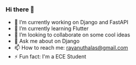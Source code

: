 ### Hi there 👋

- 🔭 I’m currently working on Django and FastAPI
- 🌱 I’m currently learning Flutter
- 👯 I’m looking to collaborate on some cool ideas
- 💬 Ask me about on Django
- 📫 How to reach me: rayanuthalas@gmail.com
- ⚡ Fun fact: I'm a ECE Student
